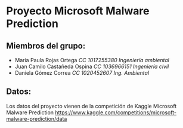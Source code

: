 # **Proyecto Microsoft Malware Prediction**


## **Miembros del grupo:**
- María Paula Rojas Ortega
  *CC 1017255380*
  *Ingeniería ambiental*
- Juan Camilo Castañeda Ospina 
  *CC 1036966151*
  *Ingeniería civil*
- Daniela Gómez Correa
  *CC 1020452607*
  *Ing. Ambiental*

## **Datos:**
Los datos del proyecto vienen de la competición de Kaggle Microsoft Malware Prediction https://www.kaggle.com/competitions/microsoft-malware-prediction/data


